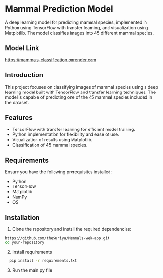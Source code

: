 # Mammal Prediction Model

A deep learning model for predicting mammal species, implemented in Python using TensorFlow with transfer learning, and visualization using Matplotlib. The model classifies images into 45 different mammal species.

## Model Link
https://mammals-classification.onrender.com

## Introduction

This project focuses on classifying images of mammal species using a deep learning model built with TensorFlow and transfer learning techniques. The model is capable of predicting one of the 45 mammal species included in the dataset.


## Features

- TensorFlow with transfer learning for efficient model training.
- Python implementation for flexibility and ease of use.
- Visualization of results using Matplotlib.
- Classification of 45 mammal species.

## Requirements

Ensure you have the following prerequisites installed:

- Python 
- TensorFlow 
- Matplotlib 
- NumPy 
- OS
  

## Installation

1. Clone the repository and install the required dependencies:

  ```bash
  https://github.com/theSuriya/Mammals-web-app.git
  cd your-repository
```
2. Install requirements
```bash
  pip install -r requirements.txt
```
3. Run the main.py file
